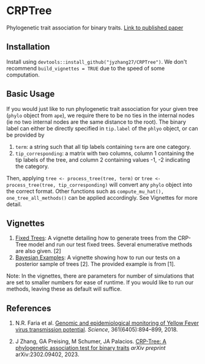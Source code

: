 # CRPTree
Phylogenetic trait association for binary traits. [Link to published paper](https://doi.org/10.1093/jrsssc/qlad098)

## Installation

Install using `devtools::install_github("jyzhang27/CRPTree")`. We don't recommend `build_vignettes = TRUE` due to the speed of some computation. 

## Basic Usage

If you would just like to run phylogenetic trait association for your given tree (`phylo` object from `ape`), we require there to be no ties in the internal nodes (ie no two internal nodes are the same distance to the root). The binary label can either be directly specified in `tip.label` of the `phlyo` object, or can be provided by 
1. `term`: a string such that all tip labels containing `term` are one category.
2. `tip_corresponding`: a matrix with two columns, column 1 containing the tip labels of the tree, and column 2 containing values -1, -2 indicating the category. 

Then, applying `tree <- process_tree(tree, term)` or `tree <- process_tree(tree, tip_corresponding)` will convert any `phylo` object into the correct format. Other functions such as `compute_mu_hat(), one_tree_all_methods()` can be applied accordingly. See Vignettes for more detail. 

## Vignettes

1. [Fixed Trees](https://github.com/jyzhang27/CRPTree/blob/main/vignettes/crp_tree.Rmd): A vignette detailing how to generate trees from the CRP-Tree model and run our test fixed trees. Several enumerative methods are also given. [2]
2. [Bayesian Examples](https://github.com/jyzhang27/CRPTree/blob/main/vignettes/Bayesian.Rmd): A vignette showing how to run our tests on a posterior sample of trees [2]. The provided example is from [1]. 

Note: In the vignettes, there are parameters for number of simulations that are set to smaller numbers for ease of runtime. If you would like to run our methods, leaving these as default will suffice. 

## References 

1. N.R. Faria et al.
[Genomic and epidemiological monitoring of Yellow Fever virus transmission potential](https://www.science.org/doi/10.1126/science.aat7115).
*Science*, 361(6405):894–899, 2018.

2. J Zhang, GA Preising, M Schumer, JA Palacios. [CRP-Tree: A phylogenetic association test for binary traits](https://arxiv.org/abs/2302.09402)
 *arXiv preprint* arXiv:2302.09402, 2023.
